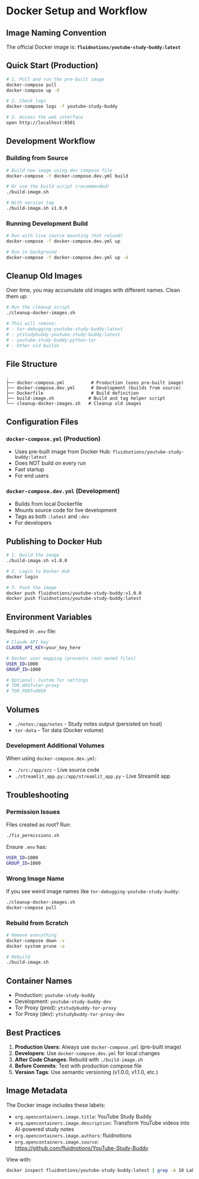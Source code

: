 # Docker Setup and Workflow

## Image Naming Convention

The official Docker image is: **`fluidnotions/youtube-study-buddy:latest`**

## Quick Start (Production)

```bash
# 1. Pull and run the pre-built image
docker-compose pull
docker-compose up -d

# 2. Check logs
docker-compose logs -f youtube-study-buddy

# 3. Access the web interface
open http://localhost:8501
```

## Development Workflow

### Building from Source

```bash
# Build new image using dev compose file
docker-compose -f docker-compose.dev.yml build

# Or use the build script (recommended)
./build-image.sh

# With version tag
./build-image.sh v1.0.0
```

### Running Development Build

```bash
# Run with live source mounting (hot reload)
docker-compose -f docker-compose.dev.yml up

# Run in background
docker-compose -f docker-compose.dev.yml up -d
```

## Cleanup Old Images

Over time, you may accumulate old images with different names. Clean them up:

```bash
# Run the cleanup script
./cleanup-docker-images.sh

# This will remove:
# - tor-debugging-youtube-study-buddy:latest
# - ytstudybuddy-youtube-study-buddy:latest
# - youtube-study-buddy:python-tor
# - Other old builds
```

## File Structure

```
.
├── docker-compose.yml          # Production (uses pre-built image)
├── docker-compose.dev.yml      # Development (builds from source)
├── Dockerfile                  # Build definition
├── build-image.sh             # Build and tag helper script
└── cleanup-docker-images.sh   # Cleanup old images
```

## Configuration Files

### `docker-compose.yml` (Production)
- Uses pre-built image from Docker Hub: `fluidnotions/youtube-study-buddy:latest`
- Does NOT build on every run
- Fast startup
- For end users

### `docker-compose.dev.yml` (Development)
- Builds from local Dockerfile
- Mounts source code for live development
- Tags as both `:latest` and `:dev`
- For developers

## Publishing to Docker Hub

```bash
# 1. Build the image
./build-image.sh v1.0.0

# 2. Login to Docker Hub
docker login

# 3. Push the image
docker push fluidnotions/youtube-study-buddy:v1.0.0
docker push fluidnotions/youtube-study-buddy:latest
```

## Environment Variables

Required in `.env` file:

```bash
# Claude API key
CLAUDE_API_KEY=your_key_here

# Docker user mapping (prevents root-owned files)
USER_ID=1000
GROUP_ID=1000

# Optional: Custom Tor settings
# TOR_HOST=tor-proxy
# TOR_PORT=9050
```

## Volumes

- `./notes:/app/notes` - Study notes output (persisted on host)
- `tor-data` - Tor data (Docker volume)

### Development Additional Volumes

When using `docker-compose.dev.yml`:
- `./src:/app/src` - Live source code
- `./streamlit_app.py:/app/streamlit_app.py` - Live Streamlit app

## Troubleshooting

### Permission Issues

Files created as root? Run:
```bash
./fix_permissions.sh
```

Ensure `.env` has:
```bash
USER_ID=1000
GROUP_ID=1000
```

### Wrong Image Name

If you see weird image names like `tor-debugging-youtube-study-buddy`:
```bash
./cleanup-docker-images.sh
docker-compose pull
```

### Rebuild from Scratch

```bash
# Remove everything
docker-compose down -v
docker system prune -a

# Rebuild
./build-image.sh
```

## Container Names

- Production: `youtube-study-buddy`
- Development: `youtube-study-buddy-dev`
- Tor Proxy (prod): `ytstudybuddy-tor-proxy`
- Tor Proxy (dev): `ytstudybuddy-tor-proxy-dev`

## Best Practices

1. **Production Users**: Always use `docker-compose.yml` (pre-built image)
2. **Developers**: Use `docker-compose.dev.yml` for local changes
3. **After Code Changes**: Rebuild with `./build-image.sh`
4. **Before Commits**: Test with production compose file
5. **Version Tags**: Use semantic versioning (v1.0.0, v1.1.0, etc.)

## Image Metadata

The Docker image includes these labels:
- `org.opencontainers.image.title`: YouTube Study Buddy
- `org.opencontainers.image.description`: Transform YouTube videos into AI-powered study notes
- `org.opencontainers.image.authors`: fluidnotions
- `org.opencontainers.image.source`: https://github.com/fluidnotions/YouTube-Study-Buddy

View with:
```bash
docker inspect fluidnotions/youtube-study-buddy:latest | grep -A 10 Labels
```
